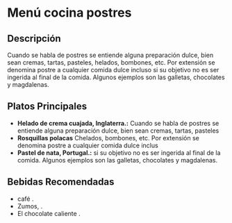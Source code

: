 # Menú cocina postres


## Descripción 
Cuando se habla de postres se entiende alguna preparación dulce, bien sean cremas, tartas, pasteles, helados, bombones, etc. Por extensión se denomina postre a cualquier comida dulce incluso si su objetivo no es ser ingerida al final de la comida. Algunos ejemplos son las galletas, chocolates y magdalenas.

## Platos Principales

- **Helado de crema cuajada, Inglaterra.:** Cuando se habla de postres se entiende alguna preparación dulce, bien sean cremas, tartas, pasteles
- **Rosquillas polacas** Chelados, bombones, etc. Por extensión se denomina postre a cualquier comida dulce inclus
- **Pastel de nata, Portugal.:** si su objetivo no es ser ingerida al final de la comida. Algunos ejemplos son las galletas, chocolates y magdalenas.

## Bebidas Recomendadas
- café .
- Zumos, .
- El chocolate caliente .

